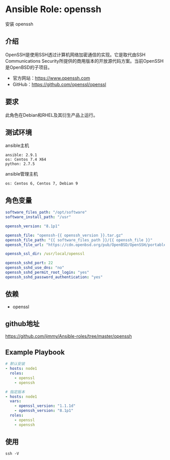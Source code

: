 # Ansible Role: openssh

安装 openssh

## 介绍
OpenSSH是使用SSH透过计算机网络加密通信的实现。它是取代由SSH Communications Security所提供的商用版本的开放源代码方案。当前OpenSSH是OpenBSD的子项目。

- 官方网站：https://www.openssh.com
- GitHub：https://github.com/openssl/openssl

## 要求

此角色在Debian和RHEL及其衍生产品上运行。

## 测试环境

ansible主机

    ansible: 2.9.1
    os: Centos 7.4 X64
    python: 2.7.5

ansible管理主机

    os: Centos 6, Centos 7, Debian 9

## 角色变量

```yaml
software_files_path: "/opt/software"
software_install_path: "/usr"

openssh_version: "8.1p1"

openssh_file: "openssh-{{ openssh_version }}.tar.gz"
openssh_file_path: "{{ software_files_path }}/{{ openssh_file }}"
openssh_file_url: "https://cdn.openbsd.org/pub/OpenBSD/OpenSSH/portable/{{ openssh_file }}"

openssh_ssl_dir: /usr/local/openssl

openssh_sshd_port: 22
openssh_sshd_use_dns: "no"
openssh_sshd_permit_root_login: "yes"
openssh_sshd_password_authentication: "yes"

```

## 依赖

- openssl

## github地址
https://github.com/jimmy/Ansible-roles/tree/master/openssh

## Example Playbook
```yaml
# 默认安装
- hosts: node1
  roles:
    - openssl
    - openssh

# 指定版本
- hosts: node1
  vars:
    - openssl_version: "1.1.1d"
    - openssh_version: "8.1p1"
  roles:
    - openssl
    - openssh
```
## 使用

```
ssh -V
```